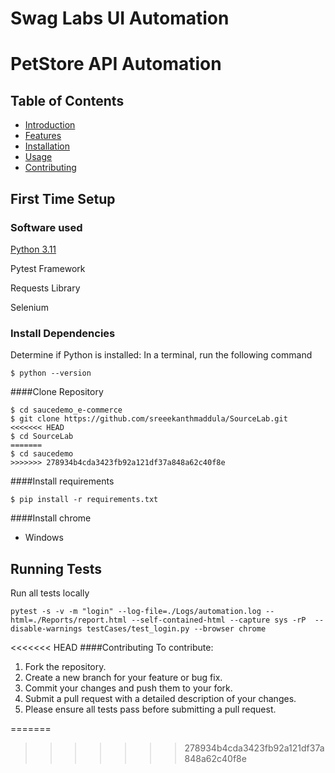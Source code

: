 # Swag Labs UI Automation
# PetStore API Automation


## Table of Contents
* [Introduction]()
* [Features]()
* [Installation]()
* [Usage]()
* [Contributing]()

## First Time Setup
### Software used
[Python 3.11](https://docs.python.org/2/)  

Pytest Framework

Requests Library

Selenium


### Install Dependencies
Determine if Python is installed: In a terminal, run the following command
```
$ python --version
```

####Clone Repository  
```
$ cd saucedemo_e-commerce
$ git clone https://github.com/sreeekanthmaddula/SourceLab.git
<<<<<<< HEAD
$ cd SourceLab
=======
$ cd saucedemo
>>>>>>> 278934b4cda3423fb92a121df37a848a62c40f8e
```
####Install requirements
```
$ pip install -r requirements.txt
```

####Install chrome  
* Windows

## Running Tests
Run all tests locally
```
pytest -s -v -m "login" --log-file=./Logs/automation.log --html=./Reports/report.html --self-contained-html --capture sys -rP  --disable-warnings testCases/test_login.py --browser chrome

```
<<<<<<< HEAD
####Contributing
To contribute:
1. Fork the repository.
2. Create a new branch for your feature or bug fix.
3. Commit your changes and push them to your fork.
4. Submit a pull request with a detailed description of your changes.
5. Please ensure all tests pass before submitting a pull request.

=======
 
>>>>>>> 278934b4cda3423fb92a121df37a848a62c40f8e
